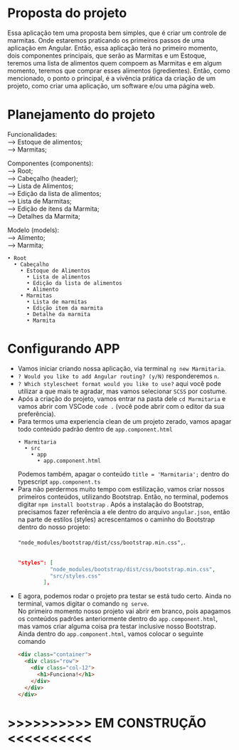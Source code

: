 # Proposta do projeto
 Essa aplicação tem uma proposta bem simples, que é criar um controle de marmitas. Onde estaremos praticando os primeiros passos de uma aplicação em Angular.
 Então, essa aplicação terá no primeiro momento, dois componentes principais, que serão as Marmitas e um Estoque, teremos uma lista de alimentos quem compoem as Marmitas e em      algum momento, teremos que comprar esses alimentos (igredientes).
 Então, como mencionado, o ponto o principal, é a vivência prática da criação de um projeto, como criar uma aplicação, um software e/ou uma página web.

# Planejamento do projeto
 Funcionalidades: <br>
  --> Estoque de alimentos; <br>
  --> Marmitas; <br>
  
 Componentes (components): <br>
  --> Root; <br>
  --> Cabeçalho (header); <br>
  --> Lista de Alimentos; <br>
  --> Edição da lista de alimentos; <br>
  --> Lista de Marmitas; <br>
  --> Edição de itens da Marmita; <br>
  --> Detalhes da Marmita; <br>
  
 Modelo (models): <br>
  --> Alimento; <br>
  --> Marmita; <br>
  
  ```
  • Root
    • Cabeçalho 
      • Estoque de Alimentos 
        • Lista de alimentos 
        • Edição da lista de alimentos 
        • Alimento
      • Marmitas
        • Lista de marmitas 
        • Edição item da marmita 
        • Detalhe da marmita 
        • Marmita
  ```
  
 # Configurando APP
  * Vamos iniciar criando nossa aplicação, via terminal `ng new Marmitaria`. <br>
  * `? Would you like to add Angular routing? (y/N)` responderemos `n`. <br>
  * `? Which stylescheet format would you like to use?` aqui você pode utilizar a que mais te agradar, mas vamos selecionar `SCSS` por costume. <br>
  * Após a criação do projeto, vamos entrar na pasta dele `cd Marmitaria` e vamos abrir com VSCode `code .` (você pode abrir com o editor da sua preferência).
  * Para termos uma experiencia clean de um projeto zerado, vamos apagar todo conteúdo padrão dentro de `app.component.html` <br>
    ```
    • Marmitaria
      • src
        • app
          • app.component.html
    ```
    Podemos também, apagar o conteúdo `title = 'Marmitaria';` dentro do typescript `app.component.ts` <br>
  * Para não perdermos muito tempo com estilização, vamos criar nossos primeiros conteúdos, utilizando Bootstrap. Então, no terminal, podemos digitar `npm install bootstrap` . Após a instalação do Bootstrap, precisamos fazer referência a ele dentro do arquivo `angular.json`, então na parte de estilos (styles) acrescentamos o caminho do Bootstrap dentro do nosso projeto: <br><br>
    `"node_modules/bootstrap/dist/css/bootstrap.min.css",`. <br><br>
    ``` json
    "styles": [
              "node_modules/bootstrap/dist/css/bootstrap.min.css",
              "src/styles.css"
            ],
    ```
  * E agora, podemos rodar o projeto pra testar se está tudo certo. Ainda no terminal, vamos digitar o comando `ng serve`. <br>
    No primeiro momento nosso projeto vai abrir em branco, pois apagamos os conteúdos padrões anteriormente dentro do `app.component.html`, mas vamos criar alguma coisa pra testar inclusive nosso Bootstrap. <br>
    Ainda dentro do `app.component.html`, vamos colocar o seguinte comando <br>
    ``` html
    <div class="container">
      <div class="row">
        <div class="col-12">
          <h1>Funciona!</h1>
        </div>
      </div>
    </div>
    ```

<h1> >>>>>>>>>> EM CONSTRUÇÃO <<<<<<<<<< </h1>
